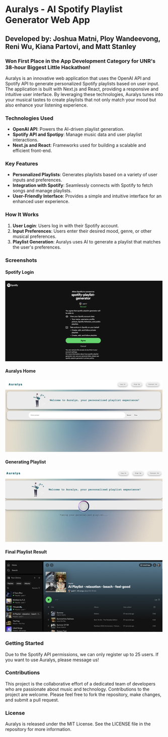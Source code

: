 # Auralys - AI Spotify Playlist Generator Web App

## Developed by: Joshua Matni, Ploy Wandeevong, Reni Wu, Kiana Partovi, and Matt Stanley

### Won First Place in the App Development Category for UNR's 38-hour Biggest Little Hackathon!

Auralys is an innovative web application that uses the OpenAI API and Spotify API to generate personalized Spotify playlists based on user input. The application is built with Next.js and React, providing a responsive and intuitive user interface. By leveraging these technologies, Auralys tunes into your musical tastes to create playlists that not only match your mood but also enhance your listening experience.

### Technologies Used
- **OpenAI API**: Powers the AI-driven playlist generation.
- **Spotify API and Spotipy**: Manage music data and user playlist interactions.
- **Next.js and React**: Frameworks used for building a scalable and efficient front-end.

### Key Features
- **Personalized Playlists**: Generates playlists based on a variety of user inputs and preferences.
- **Integration with Spotify**: Seamlessly connects with Spotify to fetch songs and manage playlists.
- **User-Friendly Interface**: Provides a simple and intuitive interface for an enhanced user experience.

### How It Works
1. **User Login**: Users log in with their Spotify account.
2. **Input Preferences**: Users enter their desired mood, genre, or other musical preferences.
3. **Playlist Generation**: Auralys uses AI to generate a playlist that matches the user's preferences.

### Screenshots

#### Spotify Login
<img src="img/spotify_login.png" alt="Spotify Login" width="500"/>

#### Auralys Home
<img src="img/auralys_frontEnd.png" alt="Auralys Home" width="500"/>

#### Generating Playlist
<img src="img/generating.png" alt="Generating Playlist" width="500"/>

#### Final Playlist Result
<img src="img/result_playlist.png" alt="Playlist Result" width="500"/>

### Getting Started
Due to the Spotify API permissions, we can only register up to 25 users. If you want to use Auralys, please message us!

### Contributions
This project is the collaborative effort of a dedicated team of developers who are passionate about music and technology. Contributions to the project are welcome. Please feel free to fork the repository, make changes, and submit a pull request.

### License
Auralys is released under the MIT License. See the LICENSE file in the repository for more information.

